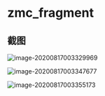 # zmc_fragment
## 截图

![image-20200817003329969](C:\Users\admin\AppData\Roaming\Typora\typora-user-images\image-20200817003329969.png)

![image-20200817003347677](C:\Users\admin\AppData\Roaming\Typora\typora-user-images\image-20200817003347677.png)

![image-20200817003355173](C:\Users\admin\AppData\Roaming\Typora\typora-user-images\image-20200817003355173.png)